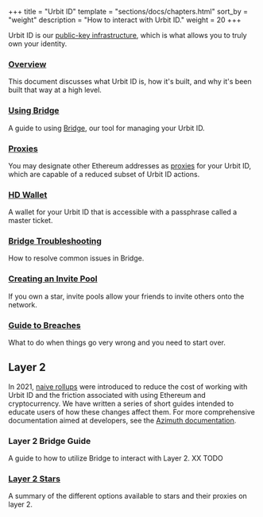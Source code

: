 +++
title = "Urbit ID"
template = "sections/docs/chapters.html"
sort_by = "weight"
description = "How to interact with Urbit ID."
weight = 20
+++

Urbit ID is our [public-key infrastructure](/using/id/overview), which is
what allows you to truly own your identity.

### [Overview](/using/id/overview)

This document discusses what Urbit ID is, how it's built, and why it's been
built that way at a high level.

### [Using Bridge](/using/id/using-bridge)

A guide to using [Bridge](https://bridge.urbit.org), our tool for managing your
Urbit ID.

### [Proxies](/using/id/proxies)

You may designate other Ethereum addresses as [proxies](/docs/glossary/proxies)
for your Urbit ID, which are capable of a reduced subset of Urbit ID actions.

### [HD Wallet](/using/id/hw-wallet)

A wallet for your Urbit ID that is accessible with a passphrase called a master
ticket.

### [Bridge Troubleshooting](/using/id/bridge-troubleshooting)

How to resolve common issues in Bridge.

### [Creating an Invite Pool](/using/id/creating-an-invite-pool)

If you own a star, invite pools allow your friends to invite others onto the
network.

### [Guide to Breaches](/using/id/guide-to-breaches)

What to do when things go very wrong and you need to start over.

## Layer 2

In 2021, [naive rollups](/blog/rollups) were introduced to reduce the cost of
working with Urbit ID and the friction associated with using Ethereum and
cryptocurrency. We have written a series of short guides intended to educate
users of how these changes affect them. For more comprehensive documentation
aimed at developers, see the [Azimuth documentation](/docs/azimuth).

### Layer 2 Bridge Guide

A guide to how to utilize Bridge to interact with Layer 2. XX TODO

### [Layer 2 Stars](/using/id/l2-star) 

A summary of the different options available to stars and their proxies on layer 2.
